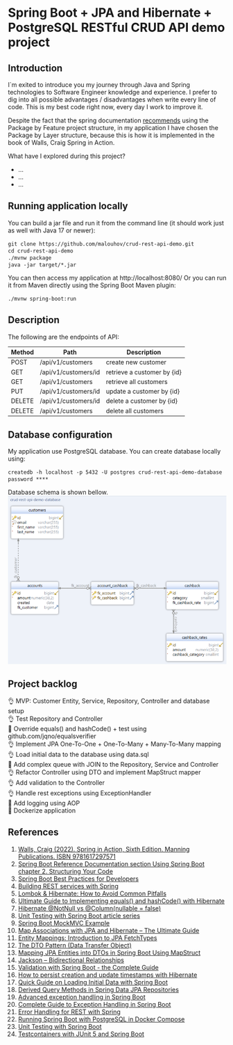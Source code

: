 # Spring Boot + JPA and Hibernate + PostgreSQL RESTful CRUD API demo project

## Introduction
I`m exited to introduce you my journey through Java and Spring technologies to Software Engineer knowledge and experience.
I prefer to dig into all possible advantages / disadvantages when write every line of code.
This is my best code right now, every day I work to improve it.

Despite the fact that the spring documentation [recommends](https://docs.spring.io/spring-boot/docs/current/reference/html/using.html#using.structuring-your-code) using the Package by Feature project structure, 
in my application I have chosen the Package by Layer structure, 
because this is how it is implemented in the book of Walls, Craig Spring in Action.

What have I explored during this project?
* ...
* ...
* ...

## Running application locally
You can build a jar file and run it from the command line (it should work just as well with Java 17 or newer):
```
git clone https://github.com/malouhov/crud-rest-api-demo.git
cd crud-rest-api-demo
./mvnw package
java -jar target/*.jar
```
You can then access my application at http://localhost:8080/
Or you can run it from Maven directly using the Spring Boot Maven plugin:
```
./mvnw spring-boot:run
```

## Description
The following are the endpoints of API:</br>

| Method | Path                 | Description                 |            
|--------|----------------------|-----------------------------|
| POST   | /api/v1/customers    | create new customer         |
| GET    | /api/v1/customers/id | retrieve a customer by {id} |
| GET    | /api/v1/customers    | retrieve all customers      |
| PUT    | /api/v1/customers/id | update a customer by {id}   |
| DELETE | /api/v1/customers/id | delete a customer by {id}   |
| DELETE | /api/v1/customers    | delete all customers        |

## Database configuration
My application use PostgreSQL database. You can create database locally using:
```
createdb -h localhost -p 5432 -U postgres crud-rest-api-demo-database
password ****
```

Database schema is shown bellow.
![Database schema](./src/main/resources/static/img/crud-rest-api-demo-database.png)

## Project backlog
:ok_hand: MVP: Customer Entity, Service, Repository, Controller and database setup</br>
:ok_hand: Test Repository and Controller</br>
:construction_worker: Override equals() and hashCode() + test using github.com/jqno/equalsverifier</br>
:ok_hand: Implement JPA One-To-One + One-To-Many + Many-To-Many mapping</br>
:ok_hand: Load initial data to the database using data.sql</br>
:construction_worker: Add complex queue with JOIN to the Repository, Service and Controller</br>
:ok_hand: Refactor Controller using DTO and implement MapStruct mapper</br>
:ok_hand: Add validation to the Controller</br>
:ok_hand: Handle rest exceptions using ExceptionHandler</br>
:construction_worker: Add logging using AOP</br>
:construction_worker: Dockerize application</br>

## References
1. [Walls, Craig (2022). Spring in Action, Sixth Edition. Manning Publications. ISBN 9781617297571](https://www.manning.com/books/spring-in-action-sixth-edition)</br>
2. [Spring Boot Reference Documentation section Using Spring Boot chapter 2. Structuring Your Code](https://docs.spring.io/spring-boot/docs/current/reference/html/using.html#using.structuring-your-code)</br>
3. [Spring Boot Best Practices for Developers](https://medium.com/@raviyasas/spring-boot-best-practices-for-developers-3f3bdffa0090)</br>
4. [Building REST services with Spring](https://spring.io/guides/tutorials/rest/)</br>
5. [Lombok & Hibernate: How to Avoid Common Pitfalls](https://thorben-janssen.com/lombok-hibernate-how-to-avoid-common-pitfalls/)</br>
6. [Ultimate Guide to Implementing equals() and hashCode() with Hibernate](https://thorben-janssen.com/ultimate-guide-to-implementing-equals-and-hashcode-with-hibernate/)</br>
7. [Hibernate @NotNull vs @Column(nullable = false)](https://www.baeldung.com/hibernate-notnull-vs-nullable)</br>
8. [Unit Testing with Spring Boot article series](https://reflectoring.io/unit-testing-spring-boot/)</br>
9. [Spring Boot MockMVC Example](https://howtodoinjava.com/spring-boot2/testing/spring-boot-mockmvc-example/)</br>
10. [Map Associations with JPA and Hibernate – The Ultimate Guide](https://thorben-janssen.com/ultimate-guide-association-mappings-jpa-hibernate/)</br>
11. [Entity Mappings: Introduction to JPA FetchTypes](https://thorben-janssen.com/entity-mappings-introduction-jpa-fetchtypes/)</br>
12. [The DTO Pattern (Data Transfer Object)](https://www.baeldung.com/java-dto-pattern)</br>
13. [Mapping JPA Entities into DTOs in Spring Boot Using MapStruct](https://auth0.com/blog/how-to-automatically-map-jpa-entities-into-dtos-in-spring-boot-using-mapstruct/)</br>
14. [Jackson – Bidirectional Relationships](https://www.baeldung.com/jackson-bidirectional-relationships-and-infinite-recursion)</br>
15. [Validation with Spring Boot - the Complete Guide](https://reflectoring.io/bean-validation-with-spring-boot/)</br>
16. [How to persist creation and update timestamps with Hibernate](https://thorben-janssen.com/persist-creation-update-timestamps-hibernate/)</br>
17. [Quick Guide on Loading Initial Data with Spring Boot](https://www.baeldung.com/spring-boot-data-sql-and-schema-sql)</br>
18. [Derived Query Methods in Spring Data JPA Repositories](https://www.baeldung.com/spring-data-derived-queries)</br>
19. [Advanced exception handling in Spring Boot](https://hyperskill.org/learn/step/19855)</br>
20. [Complete Guide to Exception Handling in Spring Boot](https://reflectoring.io/spring-boot-exception-handling/)</br>
21. [Error Handling for REST with Spring](https://www.baeldung.com/exception-handling-for-rest-with-spring)</br>
22. [Running Spring Boot with PostgreSQL in Docker Compose](https://www.baeldung.com/spring-boot-postgresql-docker)</br>
22. [Unit Testing with Spring Boot](https://reflectoring.io/unit-testing-spring-boot/)</br>
23. [Testcontainers with JUnit 5 and Spring Boot](https://howtodoinjava.com/spring-boot/testcontainers-with-junit-and-spring-boot/)</br>